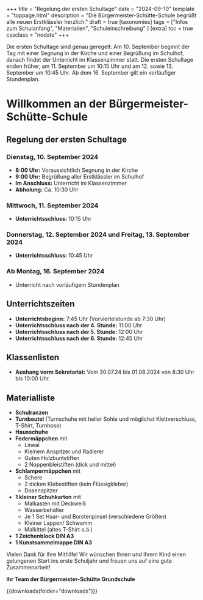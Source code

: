 +++
title = "Regelung der ersten Schultage"
date = "2024-09-10"
template = "toppage.html"
description = "Die Bürgermeister-Schütte-Schule begrüßt alle neuen Erstklässler herzlich."
draft = true
[taxonomies]
tags = ["Infos zum Schulanfang", "Materialien", "Schuleinschreibung" ]
[extra]
toc = true
cssclass = "nodate"
+++

Die ersten Schultage sind genau geregelt: Am 10. September beginnt der Tag mit einer Segnung in der Kirche und einer Begrüßung im Schulhof, danach findet der Unterricht im Klassenzimmer statt. Die ersten Schultage enden früher, am 11. September um 10:15 Uhr und am 12. sowie 13. September um 10:45 Uhr. Ab dem 16. September gilt ein vorläufiger Stundenplan.

<!-- more -->

# Willkommen an der Bürgermeister-Schütte-Schule

## Regelung der ersten Schultage

### Dienstag, 10. September 2024
- **8:00 Uhr:** Voraussichtlich Segnung in der Kirche
- **9:00 Uhr:** Begrüßung aller Erstklässler im Schulhof
- **Im Anschluss:** Unterricht im Klassenzimmer
- **Abholung:** Ca. 10:30 Uhr

### Mittwoch, 11. September 2024
- **Unterrichtsschluss:** 10:15 Uhr

### Donnerstag, 12. September 2024 und Freitag, 13. September 2024
- **Unterrichtsschluss:** 10:45 Uhr

### Ab Montag, 16. September 2024
- Unterricht nach vorläufigem Stundenplan

## Unterrichtszeiten
- **Unterrichtsbeginn:** 7:45 Uhr (Vorviertelstunde ab 7:30 Uhr)
- **Unterrichtsschluss nach der 4. Stunde:** 11:00 Uhr
- **Unterrichtsschluss nach der 5. Stunde:** 12:00 Uhr
- **Unterrichtsschluss nach der 6. Stunde:** 12:45 Uhr

## Klassenlisten
- **Aushang vorm Sekretariat:** Vom 30.07.24 bis 01.08.2024 von 8:30 Uhr bis 10:00 Uhr.

## Materialliste
- **Schulranzen**
- **Turnbeutel** (Turnschuhe mit heller Sohle und möglichst Klettverschluss, T-Shirt, Turnhose)
- **Hausschuhe**
- **Federmäppchen** mit
  - Lineal
  - Kleinem Anspitzer und Radierer
  - Guten Holzbuntstiften
  - 2 Noppenbleistiften (dick und mittel)
- **Schlampermäppchen** mit
  - Schere
  - 2 dicken Klebestiften (kein Flüssigkleber)
  - Dosenspitzer
- **1 kleiner Schuhkarton** mit
  - Malkasten mit Deckweiß
  - Wasserbehälter
  - Je 1 Set Haar- und Borstenpinsel (verschiedene Größen)
  - Kleiner Lappen/ Schwamm
  - Malkittel (altes T-Shirt o.ä.)
- **1 Zeichenblock DIN A3**
- **1 Kunstsammelmappe DIN A3**

Vielen Dank für Ihre Mithilfe! Wir wünschen Ihnen und Ihrem Kind einen gelungenen Start ins erste Schuljahr und freuen uns auf eine gute Zusammenarbeit!

**Ihr Team der Bürgermeister-Schütte Grundschule**

{{downloads(folder="downloads")}}